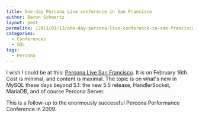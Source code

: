 ```yaml
---
title: One-day Percona Live conference in San Francisco
author: Baron Schwartz
layout: post
permalink: /2011/01/13/one-day-percona-live-conference-in-san-francisco/
categories:
  - Conferences
  - SQL
tags:
  - Percona
---
```

I wish I could be at this: [Percona Live San Francisco][1]. It is on February 16th. Cost is minimal, and content is maximal. The topic is on what's new in MySQL these days beyond 5.1: the new 5.5 release, HandlerSocket, MariaDB, and of course Percona Server.

This is a follow-up to the enormously successful Percona Performance Conference in 2009.

 [1]: http://www.percona.com/events/percona-live-san-francisco-2011/

